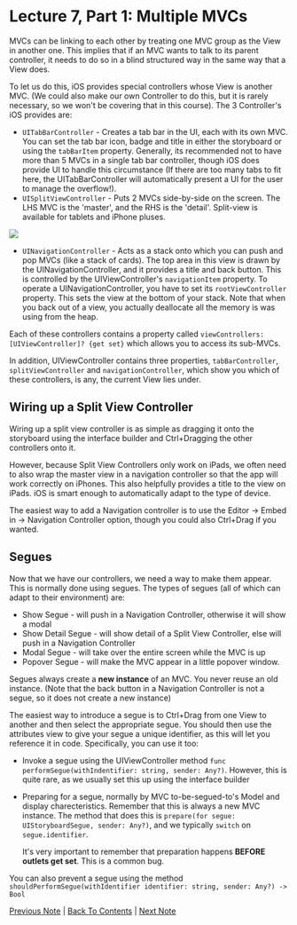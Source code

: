 # Lecture 7, Part 1: Multiple MVCs

MVCs can be linking to each other by treating one MVC group as the View in another one. This implies that if an MVC wants to talk to its parent controller, it needs to do so in a blind structured way in the same way that a View does.

To let us do this, iOS provides special controllers whose View is another MVC. (We could also make our own Controller to do this, but it is rarely necessary, so we won't be covering that in this course). The 3 Controller's iOS provides are:

* `UITabBarController` - Creates a tab bar in the UI, each with its own MVC. You can set the tab bar icon, badge and title in either the storyboard or using the `tabBarItem` property. Generally, its recommended not to have more than 5 MVCs in a single tab bar controller, though iOS does provide UI to handle this circumstance (If there are too many tabs to fit here, the UITabBarController will automatically present a UI for the user to manage the overflow!).
* `UISplitViewController` - Puts 2 MVCs side-by-side on the screen. The LHS MVC is the 'master', and the RHS is the 'detail'. Split-view is available for tablets and iPhone pluses.

![](UISplitViewController)

* `UINavigationController` - Acts as a stack onto which you can push and pop MVCs (like a stack of cards). The top area in this view is drawn by the UINavigationController, and it provides a title and back button. This is controlled by the UIViewController's `navigationItem` property. To operate a UINavigationController, you have to set its `rootViewController` property. This sets the view at the bottom of your stack. Note that when you back out of a view, you actually deallocate all the memory is was using from the heap.

Each of these controllers contains a property called `viewControllers: [UIViewController]? {get set}` which allows you to access its sub-MVCs. 

In addition, UIViewController contains three properties, `tabBarController`, `splitViewController` and `navigationController`, which show you which of these controllers, is any, the current View lies under.

## Wiring up a Split View Controller

Wiring up a split view controller is as simple as dragging it onto the storyboard using the interface builder and Ctrl+Dragging the other controllers onto it.

However, because Split View Controllers only work on iPads, we often need to also wrap the master view in a navigation controller so that the app will work correctly on iPhones. This also helpfully provides a title to the view on iPads. iOS is smart enough to automatically adapt to the type of device.

The easiest way to add a Navigation controller is to use the Editor -> Embed in -> Navigation Controller option, though you could also Ctrl+Drag if you wanted.

## Segues

Now that we have our controllers, we need a way to make them appear. This is normally done using segues. The types of segues (all of which can adapt to their environment) are:

* Show Segue - will push in a Navigation Controller, otherwise it will show a modal
* Show Detail Segue - will show detail of a Split View Controller, else will push in a Navigation Controller
* Modal Segue - will take over the entire screen while the MVC is up
* Popover Segue - will make the MVC appear in a little popover window.

Segues always create a **new instance** of an MVC. You never reuse an old instance. (Note that the back button in a Navigation Controller is not a segue, so it does not create a new instance)

The easiest way to introduce a segue is to  Ctrl+Drag from one View to another and then select the appropriate segue. You should then use the attributes view to give your segue a unique identifier, as this will let you reference it in code. Specifically, you can use it too:
* Invoke a segue using the UIViewController method `func performSegue(withIndentifier: string, sender: Any?)`. However, this is quite rare, as we usually set this up using the interface builder
* Preparing for a segue, normally by MVC to-be-segued-to's Model and display charecteristics. Remember that this is always a new MVC instance. The method that does this is `prepare(for segue: UIStoryboardSegue, sender: Any?)`, and we typically `switch` on `segue.identifier`.

  It's very important to remember that preparation happens **BEFORE outlets get set**. This is a common bug.
  
You can also prevent a segue using the method `shouldPerformSegue(withIdentifier identifier: string, sender: Any?) -> Bool`

[Previous Note](../Lecture%207%20-%20Multiple%20MVCs%20Timer%20and%20Animation/Part%200%20-%20Intro.md) | [Back To Contents](https://github.com/Firanus/stanford-iOS-lecture-notes) |  [Next Note](../Lecture%207%20-%20Multiple%20MVCs%20Timer%20and%20Animation/Part%202%20-%20Timer.md)

